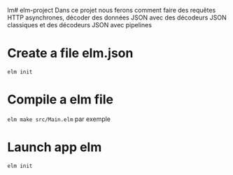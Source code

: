 lm# elm-project
Dans ce projet nous ferons comment faire des requêtes HTTP asynchrones, décoder des données JSON avec des décodeurs JSON classiques et des décodeurs JSON avec pipelines

# Create a file elm.json
```elm init```

# Compile a elm file
```elm make src/Main.elm``` par exemple

# Launch app elm
```elm init```
